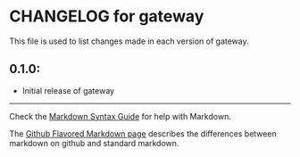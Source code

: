 # CHANGELOG for gateway

This file is used to list changes made in each version of gateway.

## 0.1.0:

* Initial release of gateway

- - -
Check the [Markdown Syntax Guide](http://daringfireball.net/projects/markdown/syntax) for help with Markdown.

The [Github Flavored Markdown page](http://github.github.com/github-flavored-markdown/) describes the differences between markdown on github and standard markdown.

